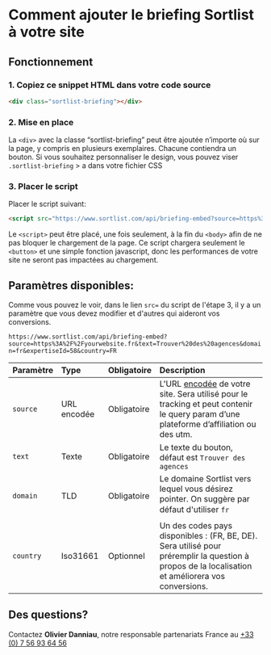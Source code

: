 # Comment ajouter le briefing Sortlist à votre site

## Fonctionnement 

### 1. Copiez ce snippet HTML dans votre code source
```html
<div class="sortlist-briefing"></div>
```
### 2. Mise en place
La `<div>` avec la classe “sortlist-briefing” peut être ajoutée n’importe où sur la page, y compris en plusieurs exemplaires. Chacune contiendra un bouton. Si vous souhaitez personnaliser le design, vous pouvez viser `.sortlist-briefing` > a dans votre fichier CSS

### 3. Placer le script
Placer le script suivant:
```html
<script src="https://www.sortlist.com/api/briefing-embed?source=https%3A%2F%2Fyourwebsite.fr&text=Trouver%20des%20agences&domain=fr&expertiseId=58&country=FR"></script>
```

Le `<script>` peut être placé, une fois seulement, à la fin du `<body>` afin de ne pas bloquer le chargement de la page. Ce script chargera seulement le `<button>` et une simple fonction javascript, donc les performances de votre site ne seront pas impactées au chargement.


## Paramètres disponibles:

Comme vous pouvez le voir, dans le lien `src=` du script de l'étape 3, il y a un paramètre que vous devez modifier et d'autres qui aideront vos conversions.

`https://www.sortlist.com/api/briefing-embed?source=https%3A%2F%2Fyourwebsite.fr&text=Trouver%20des%20agences&domain=fr&expertiseId=58&country=FR`

| Paramètre   | Type              | Obligatoire  | Description  | 
| :---------- | :---------------- | :--------    | :---- | 
| `source`    | URL encodée | Obligatoire    | L'URL [encodée](https://www.convertstring.com/fr/EncodeDecode/UrlEncode) de votre site. Sera utilisé pour le tracking et peut contenir le query param d’une plateforme d’affiliation ou des utm. | 
| `text`      | Texte      | Obligatoire | Le texte du bouton, défaut est `Trouver des agences` |
| `domain`    | TLD      | Obligatoire | Le domaine Sortlist vers lequel vous désirez pointer. On suggère par défaut d'utiliser `fr` |
| `country`    | Iso31661      | Optionnel | Un des codes pays disponibles : (FR, BE, DE). Sera utilisé pour préremplir la question à propos de la localisation et améliorera vos conversions.  |


## Des questions?

Contactez **Olivier Danniau**, notre responsable partenariats France au [+33 (0) 7 56 93 64 56](tel:+33756936456)
